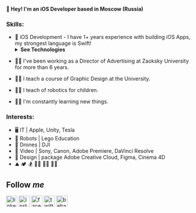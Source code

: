 
#### 👋 Hey! I'm an iOS Developer based in Moscow (Russia)

### Skills:
- 🍎 iOS Development - I have 1+ years experience with building iOS Apps, my strongest language is Swift! <details> <summary><b>See Technologies</b></summary><ul>
  <li>UIKit</li>
  <li>CoreData</li>
  <li>Realm</li>
  <li>API</li>
  <li>Cocoapods</li>
  <li>JSON</li>
  <li>Firebase</li>
  <li>Stack View</li>
  <li>Auto Layout</li>
</ul></details> 

- :man_office_worker: I've been working as a Director of Advertising at Zaoksky University for more than 6 years.

- :man_artist: I teach a course of Graphic Design at the University.

- :man_teacher: I teach of robotics for children.

- :man_technologist: I'm constantly learning new things.



### Interests:
- :desktop_computer: IT | Apple, Unity, Tesla
- :robot: Robots | Lego Education
- :helicopter: Drones | DJI
- :movie_camera: Video | Sony, Canon, Adobe Premiere, DaVinci Resolve
- :art: Design | package Adobe Creative Cloud, Figma, Cinema 4D
- :mountain: :camping: :snowboarder: :biking_man: :running_man: :rowing_man: 


## Follow ***me***

[<img src="https://user-images.githubusercontent.com/71283039/132022115-2858493b-14de-4b86-8b95-b0bac4f1cb18.png" alt="linkedin" width="30"/>][linkedin]
[<img src="https://user-images.githubusercontent.com/71283039/132022727-fe1359e1-1446-46a0-baac-a62753330116.png" alt="instagram" width="30"/>][instagram]
[<img src="https://user-images.githubusercontent.com/71283039/132022883-f4235aed-1234-4a5e-af6b-6f123a6aa6b2.png" alt="facebook" width="30"/>][facebook]
[<img src="https://user-images.githubusercontent.com/71283039/132022909-9fcbb71e-4540-47eb-b9b3-a226a4eafbf0.png" alt="twitter" width="30"/>][twitter]
[<img src="https://user-images.githubusercontent.com/71283039/132022922-69e960f7-5481-495a-92c9-01ee30e7a515.png" alt="behance" width="30"/>][behance]

[linkedin]: https://www.linkedin.com/in/tsolovart/
[instagram]: https://www.instagram.com/tsolovartem/
[facebook]: https://www.facebook.com/tsolovart/
[twitter]: https://twitter.com/tsolovart
[behance]: https://www.behance.net/tsolovart

